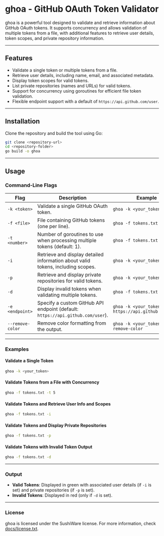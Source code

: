 # ghoa - GitHub OAuth Token Validator

ghoa is a powerful tool designed to validate and retrieve information about GitHub OAuth tokens. It supports concurrency and allows validation of multiple tokens from a file, with additional features to retrieve user details, token scopes, and private repository information.

---

## Features

- Validate a single token or multiple tokens from a file.
- Retrieve user details, including name, email, and associated metadata.
- Display token scopes for valid tokens.
- List private repositories (names and URLs) for valid tokens.
- Support for concurrency using goroutines for efficient file token validation.
- Flexible endpoint support with a default of `https://api.github.com/user`.

---

## Installation

Clone the repository and build the tool using Go:

```bash
git clone <repository-url>
cd <repository-folder>
go build -o ghoa
```

---

## Usage

### Command-Line Flags

| Flag             | Description                                                                                           | Example                                                                                 |
|-------------------|-------------------------------------------------------------------------------------------------------|-----------------------------------------------------------------------------------------|
| `-k <token>`     | Validate a single GitHub OAuth token.                                                                 | `ghoa -k <your_token>`                                                                  |
| `-f <file>`      | File containing GitHub tokens (one per line).                                                         | `ghoa -f tokens.txt`                                                                    |
| `-t <number>`    | Number of goroutines to use when processing multiple tokens (default: 1).                             | `ghoa -f tokens.txt -t 10`                                                              |
| `-i`             | Retrieve and display detailed information about valid tokens, including scopes.                       | `ghoa -k <your_token> -i`                                                               |
| `-p`             | Retrieve and display private repositories for valid tokens.                                           | `ghoa -k <your_token> -p`                                                               |
| `-d`             | Display invalid tokens when validating multiple tokens.                                               | `ghoa -f tokens.txt -d`                                                                 |
| `-e <endpoint>`  | Specify a custom GitHub API endpoint (default: `https://api.github.com/user`).                        | `ghoa -k <your_token> -e https://api.github.com/user`                                   |
| `--remove-color` | Remove color formatting from the output.                                                              | `ghoa -k <your_token> --remove-color`                                                   |

---

### Examples

#### Validate a Single Token
```bash
ghoa -k <your_token>
```

#### Validate Tokens from a File with Concurrency
```bash
ghoa -f tokens.txt -t 5
```

#### Validate Tokens and Retrieve User Info and Scopes
```bash
ghoa -f tokens.txt -i
```

#### Validate Tokens and Display Private Repositories
```bash
ghoa -f tokens.txt -p
```

#### Validate Tokens with Invalid Token Output
```bash
ghoa -f tokens.txt -d
```

---

### Output

- **Valid Tokens**: Displayed in green with associated user details (if `-i` is set) and private repositories (if `-p` is set).
- **Invalid Tokens**: Displayed in red (only if `-d` is set).

---

### License

ghoa is licensed under the SushiWare license. For more information, check [docs/license.txt](docs/license.txt).
